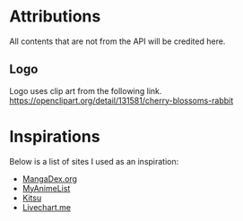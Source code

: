 # Attributions
All contents that are not from the API will be credited here.  
## Logo
Logo uses clip art from the following link.
https://openclipart.org/detail/131581/cherry-blossoms-rabbit




<div class="card padding-normal">
    <h1>Inspirations</h1>
    <!-- <hr> -->
    <div>
        <p>Below is a list of sites I used as an inspiration:</p>
        <ul>
            <li>
                <a href="https://mangadex.org/">MangaDex.org</a>
            </li>
            <li>
                <a href="https://myAnimelist.net/">MyAnimeList</a>
            </li>
            <li>
                <a href="https:/kitsu.io/">Kitsu</a>
            </li>
            <li>
                <a href="https:/livechart.me/">Livechart.me</a>
            </li>
        </ul>
    </div>
</div>
